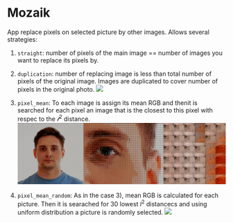 # Mozaik
App replace pixels on selected picture by other images.
Allows several strategies:
1) `straight`: number of pixels of the main image == number of images you want to replace its pixels by.

2) `duplication`: number of replacing image is less than total number of pixels of the original image. Images are duplicated to cover number of pixels in the original photo.
![](https://github.com/dariusz-piekarz/Mozaik/blob/master/duplication.png)
3) `pixel_mean`: To each image is assign its mean RGB and thenit is searched for each pixel an image that is the closest to this pixel with respec to the $\mathcal{l}^2$ distance.
![](https://github.com/dariusz-piekarz/Mozaik/blob/master/pixel_mean.png)
4)  `pixel_mean_random`: As in the case 3), mean RGB is calculated for each picture. Then it is searached for 30 lowest $l^2$ distancecs and using uniform distribution a picture is randomly selected.
![](https://github.com/dariusz-piekarz/Mozaik/blob/master/pixel_mean_random.png)

